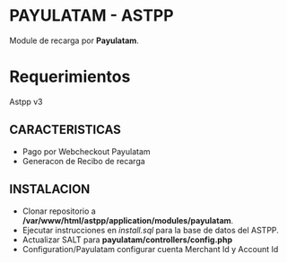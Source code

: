 # PAYULATAM - ASTPP


Module de recarga por **Payulatam**.

# Requerimientos

  Astpp v3
  
## CARACTERISTICAS

  * Pago por Webcheckout Payulatam
  * Generacon de Recibo de recarga

## INSTALACION

  * Clonar repositorio a **/var/www/html/astpp/application/modules/payulatam**.
  * Ejecutar instrucciones en *install.sql* para la base de datos del ASTPP.
  * Actualizar  SALT para **payulatam/controllers/config.php**
  * Configuration/Payulatam configurar cuenta Merchant Id y Account Id
